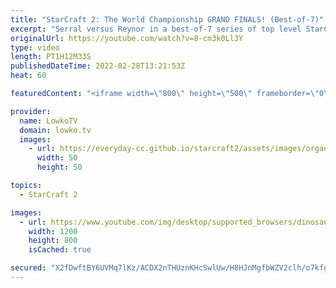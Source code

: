 ```yaml
---
title: "StarCraft 2: The World Championship GRAND FINALS! (Best-of-7)"
excerpt: "Serral versus Reynor in a best-of-7 series of top level StarCraft 2. This series is the Grand Finals of IEM Katowice, and with that the finals of the World Championships. The winner of this match is the current World Champion of StarCraft 2.  IEM Katowice 2022 on Liquipedia: https://liquipedia.net/starcraft2/IEM_Katowice/2022"
originalUrl: https://youtube.com/watch?v=8-cm3k0Ll3Y
type: video
length: PT1H12M33S
publishedDateTime: 2022-02-28T13:21:53Z
heat: 60

featuredContent: "<iframe width=\"800\" height=\"500\" frameborder=\"0\" src=\"https://www.youtube.com/embed/8-cm3k0Ll3Y\" allow=\"accelerometer; autoplay; encrypted-media; gyroscope; picture-in-picture\" allowfullscreen></iframe>"

provider:
  name: LowkoTV
  domain: lowko.tv
  images:
    - url: https://everyday-cc.github.io/starcraft2/assets/images/organizations/lowko.tv-50x50.jpg
      width: 50
      height: 50

topics:
  - StarCraft 2

images:
  - url: https://www.youtube.com/img/desktop/supported_browsers/dinosaur.png
    width: 1200
    height: 800
    isCached: true

secured: "X2fDwftBY6UVMq7lKz/ACDX2nTHUznKHcSwlUw/H8HJnMgfbWZV2clh/o7kfg6DIwIL1nR6kZYNdP1BMQ8r7aFhOR5MQNFYoVkQIjq8GUrK8rsWBBSTGzu/4hG6hq90P94hA677/pMsVfFDM3wX8wXBXOD2K28WKRA97DeQJMgUGcMG80V7ePqDcRMau4YUlkZtJbyH+RqbMt2W0CwRIiNGslGzq5xQXu8fFJQIFT2cIcoJu5WSbsJthljrwRo9KiKDZgwGJwH/eM99Qh9MKSX28GT7Uph8cSevXmaGGXg3MK60S4c2QjMWlTxdcEVIFKbRhn48RTBD4Co3sl4sYcbZLOCTE+TDtZ0p2l8l9As7eumTQ+dTPk129yBXaKv3PEvEIO9PSn9JXxZpJW9tKsokOwhQFrnVpWghbQY0qW3Y2++nc54nI7J8iM5L1yZqA;ew8k1yciQHRl2kpJYlMtkA=="
---
```


